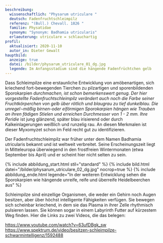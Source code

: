 ```yaml
---
beschreibung:
  wissenschaftlich: "Physarum utriculare "
  deutsch: Fadenfruchtschleimpilz
  referenz: "(Bull.) Chevall. 1826 "
  familie: Physatidae
  synonym: "Synonym: Badhamia utricularis"
  erlaeuterung: utriculare = schlauchartig
profil:
  aktualisiert: 2020-11-10
  autor_in: Dieter Gewalt
hauptbild:
  anzeige: true
  datei: /bilder/physarum_utriculare_01_dg.jpg
  legende: Im Anfangsstadium sind die hängende Fadenfrüchtchen gelb
---
```

Dass Schleimpilze eine erstaunliche Entwicklung von amöbenartigen, sich kriechend fort-bewegenden Tierchen zu pilzartigen und sporenbildenden Sporokarpien *durchmachen, ist schon bemerkenswert genug. Der hier vorgestellte Fadenfruchtschleimpilz verändert auch noch die Farbe seiner Fruchtkörperchen von gelb über rötlich und blaugrau zu tief dunkelblau. Die unregel¬mäßig birnen-oder eiförmigen Sporokarpien hängen wie Trauben an ihren fädigen Stielen und erreichen Durchmesser von 1 - 2 mm. Ihre Peridie* ist jung glänzend, später blau irisierend oder durch Kalkeinlagerungen weißlich und runzelig rau. An diesen Merkmalen ist dieser Myxomyzet schon im Feld recht gut zu identifizieren.

Der Fadenfruchtschleimpilz war früher unter dem Namen Badhamia utricularis bekannt und ist weltweit verbreitet. Seine Erscheinungszeit liegt in Mitteleuropa überwiegend in den frostfreien Wintermonaten (etwa September bis April) und er scheint hier nicht selten zu sein.

{% include abbildung_start.html stil="standard" %}
{% include bild.html datei="/bilder/physarum_utriculare_02_dg.jpg" nocrop=true %}
{% include abbildung_ende.html legende="In der weiteren Entwicklung sehen die Sporokarpien wie hängende unreife, reife und überreife Heidelbeerchen aus" %}

Schleimpilze sind einzellige Organismen, die weder ein Gehirn noch Augen besitzen, aber über höchst intelligente Fähigkeiten verfügen. Sie bewegen sich scheinbar kriechend, in dem sie das Plasma in ihrer Zelle rhythmisch pulsieren lassen. Sie können sogar in einem Labyrinth Futter auf kürzestem Weg finden. Hier die Links zu zwei Videos, die das belegen:

<https://www.youtube.com/watch?v=63ufDBgk_sw>
<https://www.spektrum.de/video/besitzen-schleimpilze-schwarmintelligenz/1592488>